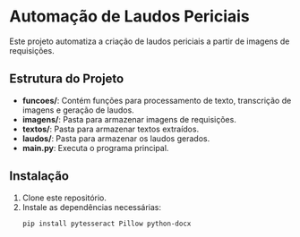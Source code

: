 # Automação de Laudos Periciais

Este projeto automatiza a criação de laudos periciais a partir de imagens de requisições.

## Estrutura do Projeto

- **funcoes/**: Contém funções para processamento de texto, transcrição de imagens e geração de laudos.
- **imagens/**: Pasta para armazenar imagens de requisições.
- **textos/**: Pasta para armazenar textos extraídos.
- **laudos/**: Pasta para armazenar os laudos gerados.
- **main.py**: Executa o programa principal.

## Instalação

1. Clone este repositório.
2. Instale as dependências necessárias:
   ```bash
   pip install pytesseract Pillow python-docx
